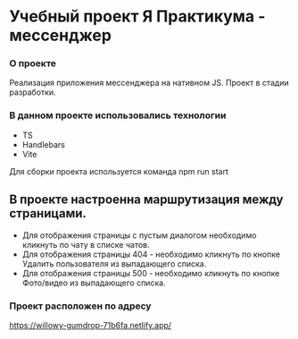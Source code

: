 # Учебный проект Я Практикума - мессенджер

### О проекте

Реализация приложения мессенджера на нативном JS. Проект в стадии разработки.

### В данном проекте использовались технологии

- TS
- Handlebars
- Vite

Для сборки проекта используется команда npm run start

## В проекте настроенна маршрутизация между страницами. 
- Для отображения страницы с пустым диалогом необходимо кликнуть по чату в списке чатов.
- Для отображения страницы 404 - необходимо кликнуть по кнопке Удалить пользователя из выпадающего списка.  
- Для отображения страницы 500 - необходимо кликнуть по кнопке Фото/видео из выпадающего списка.  

### Проект расположен по адресу
https://willowy-gumdrop-71b6fa.netlify.app/
